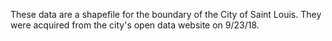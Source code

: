 These data are a shapefile for the boundary of the City of Saint Louis. They were acquired from the city's open data website on 9/23/18.
